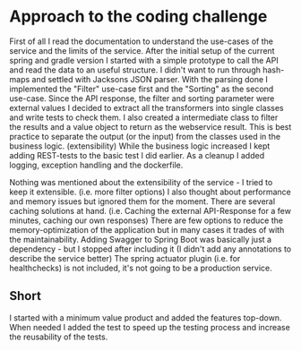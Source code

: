 # Approach to the coding challenge
First of all I read the documentation to understand the use-cases of the service and the limits of the service.
After the initial setup of the current spring and gradle version I started with a simple prototype to call the API 
and read the data to an useful structure. I didn't want to run through hash-maps and settled with Jacksons JSON parser. 
With the parsing done I implemented the "Filter" use-case first and the "Sorting" as the second use-case.
Since the API response, the filter and sorting parameter were external values I decided to extract all the transformers into single classes and write tests to check them.
I also created a intermediate class to filter the results and a value object to return as the webservice result. This is best practice to separate the output (or the input) from the classes used in the business logic. (extensibility)
While the business logic increased I kept adding REST-tests to the basic test I did earlier.
As a cleanup I added logging, exception handling and the dockerfile.

Nothing was mentioned about the extensibility of the service - I tried to keep it extensible. (i.e. more filter options)
I also thought about performance and memory issues but ignored them for the moment. There are several caching solutions at hand. (i.e. Caching the external API-Response for a few minutes, caching our own responses)
There are few options to reduce the memory-optimization of the application but in many cases it trades of with the maintainability.
Adding Swagger to Spring Boot was basically just a dependency - but I stopped after including it (I didn't add any annotations to describe the service better)
The spring actuator plugin (i.e. for healthchecks) is not included, it's not going to be a production service.

## Short
I started with a minimum value product and added the features top-down. When needed I added the test to speed up the testing process and increase the reusability of the tests.
